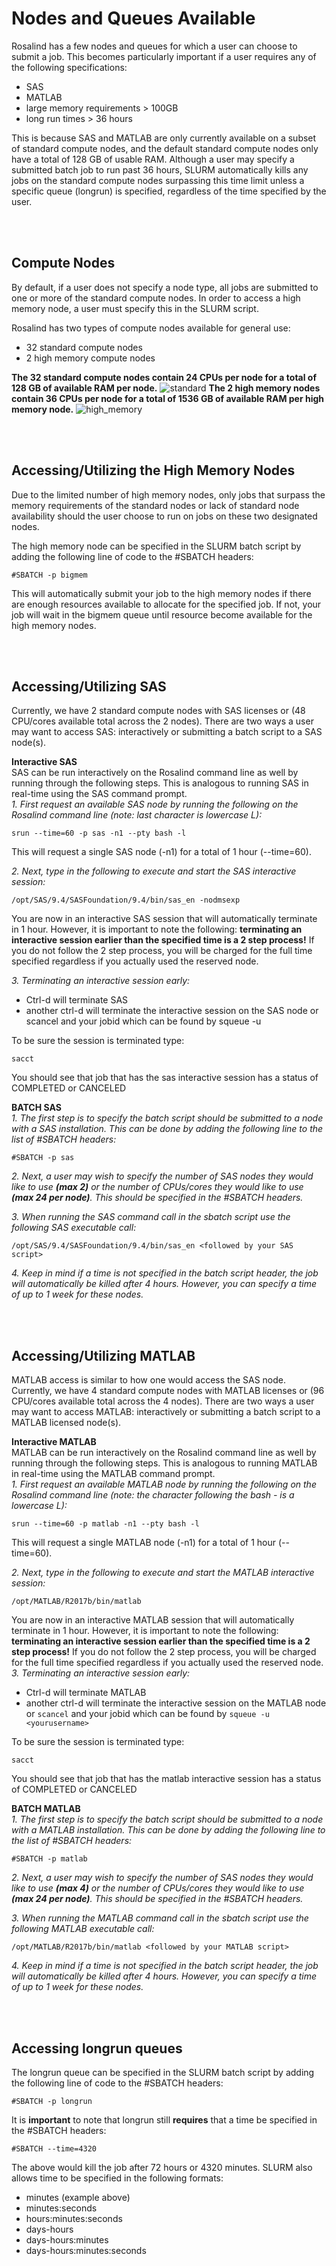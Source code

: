 # Nodes and Queues Available
Rosalind has a few nodes and queues for which a user can choose to submit a job.  This becomes particularly important if a user requires any of the following specifications:
  * SAS
  * MATLAB
  * large memory requirements > 100GB
  * long run times > 36 hours  

This is because SAS and MATLAB are only currently available on a subset of standard compute nodes, and the default standard compute nodes only have a total of 128 GB of usable RAM. Although a user may specify a submitted batch job to run past 36 hours, SLURM automatically kills any jobs on the standard compute nodes surpassing this time limit unless a specific queue (longrun) is specified, regardless of the time specified by the user.

<div class="paragraph"><p><br>
<br></p></div>

## Compute Nodes
By default, if a user does not specify a node type, all jobs are submitted to one or more of the standard compute nodes.  In order to access a high memory node, a user must specify this in the SLURM script.  

Rosalind has two types of compute nodes available for general use:
  *  32 standard compute nodes
  *  2 high memory compute nodes

**The 32 standard compute nodes contain 24 CPUs per node for a total of 128 GB of available RAM per node.**
![standard](https://github.com/tbrunetti/Rosalind_HPC/blob/develop/images/standard_compute.png)
**The 2 high memory nodes contain 36 CPUs per node for a total of 1536 GB of available RAM per high memory node.**
![high_memory](https://github.com/tbrunetti/Rosalind_HPC/blob/develop/images/high_memory_compute.png)

<div class="paragraph"><p><br>
<br></p></div>

## Accessing/Utilizing the High Memory Nodes
Due to the limited number of high memory nodes, only jobs that surpass the memory requirements of the standard nodes or lack of standard node availability should the user choose to run on jobs on these two designated nodes.

The high memory node can be specified in the SLURM batch script by adding the following line of code to the #SBATCH headers:  
```
#SBATCH -p bigmem
```

This will automatically submit your job to the high memory nodes if there are enough resources available to allocate for the specified job.  If not, your job will wait in the bigmem queue until resource become available for the high memory nodes.

<div class="paragraph"><p><br>
<br></p></div>

## Accessing/Utilizing SAS
Currently, we have 2 standard compute nodes with SAS licenses or (48 CPU/cores available total across the 2 nodes).  There are two ways a user may want to access SAS: interactively or submitting a batch script to a SAS node(s).  

__Interactive SAS__  
SAS can be run interactively on the Rosalind command line as well by running through the following steps.  This is analogous to running SAS in real-time using the SAS command prompt.  
*1.  First request an available SAS node by running the following on the Rosalind command line (note: last character is lowercase L):*
```
srun --time=60 -p sas -n1 --pty bash -l
```
This will request a single SAS node (-n1) for a total of 1 hour (--time=60).  

*2.  Next, type in the following to execute and start the SAS interactive session:*
```
/opt/SAS/9.4/SASFoundation/9.4/bin/sas_en -nodmsexp
```
You are now in an interactive SAS session that will automatically terminate in 1 hour.  However, it is important to note the following:
__terminating an interactive session earlier than the specified time is a 2 step process!__  If you do not follow the 2 step process, you will be charged for the full time specified regardless if you actually used the reserved node.  

*3.  Terminating an interactive session early:*
  * Ctrl-d will terminate SAS
  * another ctrl-d will terminate the interactive session on the SAS node or scancel and your jobid which can be found by squeue -u <yourusername>  

To be sure the session is terminated type:
```
sacct
```
You should see that job that has the sas interactive session has a status of COMPLETED or CANCELED


__BATCH SAS__  
*1.  The first step is to specify the batch script should be submitted to a node with a SAS installation.  This can be done by adding the following line to the list of #SBATCH headers:*
```
#SBATCH -p sas
```
*2.  Next, a user may wish to specify the number of SAS nodes they would like to use __(max 2)__ or the number of CPUs/cores they would like to use __(max 24 per node)__.  This should be specified in the #SBATCH headers.*  


*3.  When running the SAS command call in the sbatch script use the following SAS executable call:*
```
/opt/SAS/9.4/SASFoundation/9.4/bin/sas_en <followed by your SAS script>
```

*4.  Keep in mind if a time is not specified in the batch script header, the job will automatically be killed after 4 hours.  However, you can specify a time of up to 1 week for these nodes.*

<div class="paragraph"><p><br>
<br></p></div>

## Accessing/Utilizing MATLAB
MATLAB access is similar to how one would access the SAS node.  Currently, we have 4 standard compute nodes with MATLAB licenses or (96 CPU/cores available total across the 4 nodes).  There are two ways a user may want to access MATLAB: interactively or submitting a batch script to a MATLAB licensed node(s).  

__Interactive MATLAB__  
MATLAB can be run interactively on the Rosalind command line as well by running through the following steps.  This is analogous to running MATLAB in real-time using the MATLAB command prompt.  
*1.  First request an available MATLAB node by running the following on the Rosalind command line (note: the character following the bash - is a lowercase L):*
```
srun --time=60 -p matlab -n1 --pty bash -l
```
This will request a single MATLAB node (-n1) for a total of 1 hour (--time=60).  

*2.  Next, type in the following to execute and start the MATLAB interactive session:*
``` 
/opt/MATLAB/R2017b/bin/matlab
```
You are now in an interactive MATLAB session that will automatically terminate in 1 hour.  However, it is important to note the following:
__terminating an interactive session earlier than the specified time is a 2 step process!__  If you do not follow the 2 step process, you will be charged for the full time specified regardless if you actually used the reserved node.  
*3.  Terminating an interactive session early:*
  * Ctrl-d will terminate MATLAB
  * another ctrl-d will terminate the interactive session on the MATLAB node or `scancel` and your jobid which can be found by `squeue -u <yourusername>`

To be sure the session is terminated type:
```
sacct
```
You should see that job that has the matlab interactive session has a status of COMPLETED or CANCELED


__BATCH MATLAB__  
*1.  The first step is to specify the batch script should be submitted to a node with a MATLAB installation.  This can be done by adding the following line to the list of #SBATCH headers:*
```
#SBATCH -p matlab
```
*2.  Next, a user may wish to specify the number of SAS nodes they would like to use __(max 4)__ or the number of CPUs/cores they would like to use __(max 24 per node)__.  This should be specified in the #SBATCH headers.*  

*3.  When running the MATLAB command call in the sbatch script use the following MATLAB executable call:*
```
/opt/MATLAB/R2017b/bin/matlab <followed by your MATLAB script>
```

*4.  Keep in mind if a time is not specified in the batch script header, the job will automatically be killed after 4 hours.  However, you can specify a time of up to 1 week for these nodes.*

<div class="paragraph"><p><br>
<br></p></div>


## Accessing longrun queues
The longrun queue can be specified in the SLURM batch script by adding the following line of code to the #SBATCH headers:
```
#SBATCH -p longrun
```
It is __important__ to note that longrun still __requires__ that a time be specified in the #SBATCH headers:
```
#SBATCH --time=4320
```
The above would kill the job after 72 hours or 4320 minutes. SLURM also allows time to be specified in the following formats:
  * minutes (example above)
  * minutes:seconds
  * hours:minutes:seconds
  * days-hours
  * days-hours:minutes
  * days-hours:minutes:seconds
